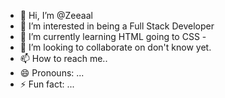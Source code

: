 - 👋 Hi, I’m @Zeeaal
- 👀 I’m interested in being a Full Stack Developer
- 🌱 I’m currently learning HTML going to CSS - 
- 💞️ I’m looking to collaborate on don't know yet.
- 📫 How to reach me..
- 😄 Pronouns: ...
- ⚡ Fun fact: ...

<!---
Zeeaal/Zeeaal is a ✨ special ✨ repository because its `README.md` (this file) appears on your GitHub profile.
You can click the Preview link to take a look at your changes.
--->
